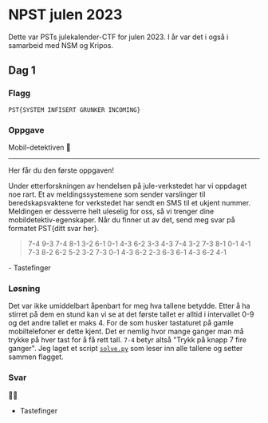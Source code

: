 # NPST julen 2023

Dette var PSTs julekalender-CTF for julen 2023. I år var det i også i samarbeid
med NSM og Kripos. 


## Dag 1

### Flagg

```
PST{SYSTEM INFISERT GRUNKER INCOMING}
```


### Oppgave

Mobil-detektiven 📱

---

Her får du den første oppgaven!

Under etterforskningen av hendelsen på jule-verkstedet har vi oppdaget noe rart.
Et av meldingssystemene som sender varslinger til beredskapsvaktene for
verkstedet har sendt en SMS til et ukjent nummer. Meldingen er dessverre helt
uleselig for oss, så vi trenger dine mobildetektiv-egenskaper. Når du finner ut
av det, send meg svar på formatet PST{ditt svar her}.

> 7-4 9-3 7-4 8-1 3-2 6-1 0-1
> 4-3 6-2 3-3 4-3 7-4 3-2 7-3
> 8-1 0-1 4-1 7-3 8-2 6-2 5-2
> 3-2 7-3 0-1 4-3 6-2 2-3 6-3
> 6-1 4-3 6-2 4-1

\- Tastefinger


### Løsning

Det var ikke umiddelbart åpenbart for meg hva tallene betydde. Etter å ha
stirret på dem en stund kan vi se at det første tallet er alltid i intervallet
0-9 og det andre tallet er maks 4. For de som husker tastaturet på gamle 
mobiltelefoner er dette kjent. Det er nemlig hvor mange ganger man må trykke på
hver tast for å få rett tall. `7-4` betyr altså "Trykk på knapp 7 fire ganger".
Jeg laget et script [`solve.py`](./dag1/solve.py) som leser inn alle tallene og
setter sammen flagget. 


### Svar

🤦🏻
- Tastefinger

